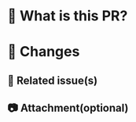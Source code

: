 # :eyes: What is this PR?

# :pencil: Changes

## :pushpin: Related issue(s)

## :camera: Attachment(optional)
